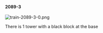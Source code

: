#### 2089-3
![train-2089-3-0.png](https://github.com/lil-lab/nlvr/raw/master/nlvr/train/images/43/train-2089-3-0.png "train-2089-3-0.png")

There is 1 tower with a black block at the base